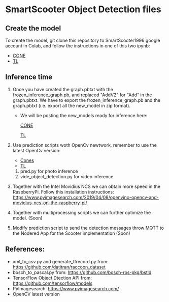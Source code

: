 # SmartScooter Object Detection files

## Create the model

To create the model, git clone this repository to SmartScooter1996 google account in Colab, and follow the instructions in one of this two ipynb:
- [CONE](CONES/CONE_object_detctor.ipynb)
- [TL](TRAFFIC_LIGHTS/TL_object_detector.ipynb)

## Inference time
1. Once you have created the graph.pbtxt with the frozen_inference_graph.pb, and replaced "AddV2" for "Add" in the graph.pbtxt. We have to export the frozen_inference_graph.pb and the graph.pbtxt (i.e. export all the new_model in zip format). 
    - We will be posting the new_models ready for inference here:
    
        [CONE](CONES/new_models)
        
        [TL](TRAFFIC_LIGHTS/TL_W_COLORS/new_models)
2. Use prediction scripts woth OpenCv newtwork, remember to use the latest OpenCv version:
    - [Cones](CONES/Prediction)
    - [TL](TRAFFIC_LIGHTS/Prediction)
    1. pred.py for photo inference 
    2. vide_object_detection.py for video inference
3. Together with the Intel Movidius NCS we can obtain more speed in the RaspberryPi. Follow this installation instructions: https://www.pyimagesearch.com/2019/04/08/openvino-opencv-and-movidius-ncs-on-the-raspberry-pi/

4. Together with multiprocessing scripts we can further optimize the model. (Soon)

5. Modify prediction script to send the detection messages throw MQTT to the Nodered App for the Scooter implementation (Soon)

## References:

- xml_to_csv.py and generate_tfrecord.py from: https://github.com/datitran/raccoon_dataset
- bosch_to_pascal.py from: https://github.com/bosch-ros-pkg/bstld
- TensorFlow Object Dtection API from: https://github.com/tensorflow/models
- PyImagesearch: https://www.pyimagesearch.com/
- OpenCV latest version
